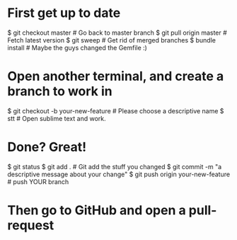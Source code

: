 # First get up to date
$ git checkout master        # Go back to master branch
$ git pull origin master     # Fetch latest version
$ git sweep                  # Get rid of merged branches
$ bundle install             # Maybe the guys changed the Gemfile :)

# Open another terminal, and create a branch to work in
$ git checkout -b your-new-feature  # Please choose a descriptive name
$ stt  # Open sublime text and work.

# Done? Great!
$ git status
$ git add .  # Git add the stuff you changed
$ git commit -m "a descriptive message about your change"
$ git push origin your-new-feature  # push YOUR branch
# Then go to GitHub and open a pull-request
